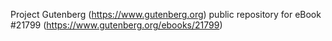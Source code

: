 Project Gutenberg (https://www.gutenberg.org) public repository for eBook #21799 (https://www.gutenberg.org/ebooks/21799)
